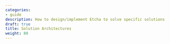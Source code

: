 ```yaml
---
categories:
- guide
description: How to design/implement Etcha to solve specific solutions.
draft: true
title: Solution Architectures
weight: 80
---
```

